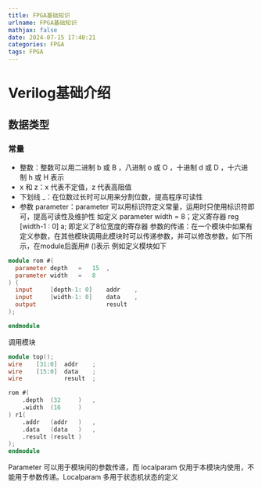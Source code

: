 ```yaml
---
title: FPGA基础知识
urlname: FPGA基础知识
mathjax: false
date: 2024-07-15 17:40:21
categories: FPGA
tags: FPGA
---
```


# Verilog基础介绍

## 数据类型

### 常量

- 整数：整数可以用二进制 b 或 B ，八进制 o 或 O ，十进制 d 或 D ，十六进制 h 或 H 表示
- x 和 z：x 代表不定值，z 代表高阻值
- 下划线 _：在位数过长时可以用来分割位数，提高程序可读性
- 参数 parameter：parameter 可以用标识符定义常量，运用时只使用标识符即可，提高可读性及维护性
如定义 parameter width = 8；定义寄存器 reg [width-1 : 0] a; 即定义了8位宽度的寄存器
参数的传递：在一个模块中如果有定义参数，在其他模块调用此模块时可以传递参数，并可以修改参数，如下所示，在module后面用# ()表示
例如定义模块如下

```verilog
module rom #(
  parameter	depth   =   15  ,
  parameter	width   =   8   
) (
  input     [depth-1: 0]    addr    ,
  input     [width-1: 0]    data    ,
  output                    result  
);

endmodule
```
调用模块
```verilog
module top();
wire    [31:0]  addr    ;
wire    [15:0]  data    ;
wire            result  ;

rom #(
    .depth  (32     )   ,
    .width  (16     )   
) r1(
    .addr   (addr   )   ,
    .data   (data   )   ,
    .result (result )   
);
endmodule
```

Parameter 可以用于模块间的参数传递，而 localparam 仅用于本模块内使用，不能用于参数传递。Localparam 多用于状态机状态的定义

